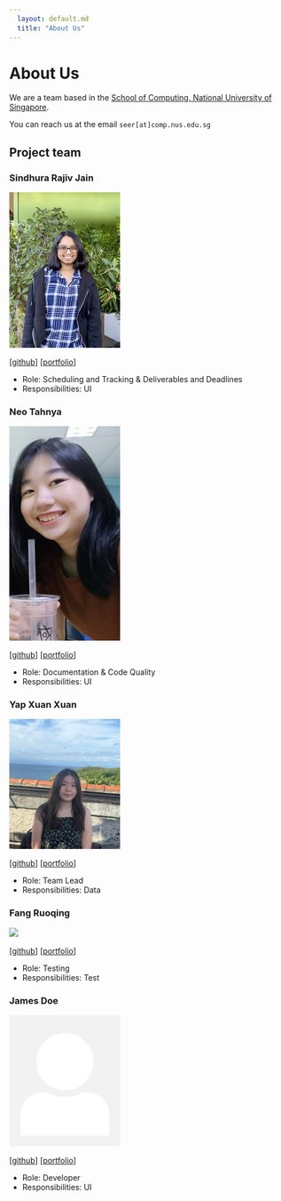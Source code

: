 ```yaml
---
  layout: default.md
  title: "About Us"
---
```


# About Us

We are a team based in the [School of Computing, National University of Singapore](http://www.comp.nus.edu.sg).

You can reach us at the email `seer[at]comp.nus.edu.sg`

## Project team

### Sindhura Rajiv Jain

<img src="images/sindhurajain.png" width="200px">

[[github](https://github.com/sindhurajain)]
[[portfolio](team/johndoe.md)]

* Role: Scheduling and Tracking & Deliverables and Deadlines
* Responsibilities: UI

### Neo Tahnya

<img src="images/tahnya.png" width="200px">

[[github](http://github.com/tahnya)]
[[portfolio](team/johndoe.md)]

* Role: Documentation & Code Quality
* Responsibilities: UI

### Yap Xuan Xuan

<img src="images/yapxuanxuan.png" width="200px">

[[github](http://github.com/yapxuanxuan)] [[portfolio](team/johndoe.md)]

* Role: Team Lead
* Responsibilities: Data

### Fang Ruoqing

<img src="images/fangruoqing.png" width="200px">

[[github](http://github.com/FangRuoqing)]
[[portfolio](team/johndoe.md)]

* Role: Testing
* Responsibilities: Test

### James Doe

<img src="images/johndoe.png" width="200px">

[[github](http://github.com/johndoe)]
[[portfolio](team/johndoe.md)]

* Role: Developer
* Responsibilities: UI